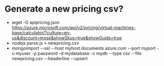 # Generate a new pricing csv?

* wget -O apipricing.json https://azure.microsoft.com/api/v2/pricing/virtual-machines-base/calculator/?culture=en-us&discount=mosp&showSkus=true&showGuids=true
* nodejs parse.js > newpricing.csv
* mongoimport --ssl --host myhost.documents.azure.com --port myport -u myuser -p password -d mydatabase -c mydb --type csv --file newpricing.csv --headerline --upsert
